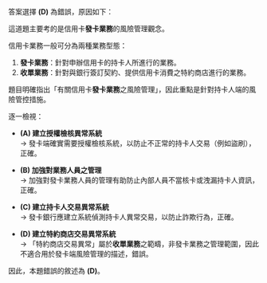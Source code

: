 答案選擇 **(D)** 為錯誤，原因如下：

這道題主要考的是信用卡**發卡業務**的風險管理觀念。

信用卡業務一般可分為兩種業務型態：

1. **發卡業務**：針對申辦信用卡的持卡人所進行的業務。
2. **收單業務**：針對與銀行簽訂契約、提供信用卡消費之特約商店進行的業務。

題目明確指出「有關信用卡**發卡業務**之風險管理」，因此重點是針對持卡人端的風險管控措施。

逐一檢視：

- **(A) 建立授權檢核異常系統**  
  → 發卡端確實需要授權檢核系統，以防止不正常的持卡人交易（例如盜刷），正確。

- **(B) 加強對業務人員之管理**  
  → 加強對發卡業務人員的管理有助防止內部人員不當核卡或洩漏持卡人資訊，正確。

- **(C) 建立持卡人交易異常系統**  
  → 發卡銀行應建立系統偵測持卡人異常交易，以防止詐欺行為，正確。

- **(D) 建立特約商店交易異常系統**  
  → 「特約商店交易異常」屬於**收單業務**之範疇，非發卡業務之管理範圍，因此不適合用於發卡端風險管理的描述，錯誤。

因此，本題錯誤的敘述為 **(D)**。